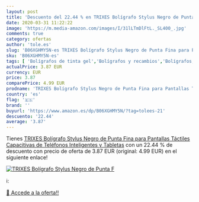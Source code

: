 ```yaml
---
layout: post
title: 'Descuento del 22.44 % en TRIXES Bolígrafo Stylus Negro de Punta F'
date: 2020-03-31 11:22:22
image: 'https://m.media-amazon.com/images/I/31lLTmDlFtL._SL400_.jpg'
comments: true
category: ofertas
author: 'tole.es'
slug: 'B06XGHMY5N-es TRIXES Bolígrafo Stylus Negro de Punta Fina para Pantallas...'
sku: 'B06XGHMY5N-es'
tags: [ 'Bolígrafos de tinta gel','Bolígrafos y recambios','Bolígrafos, lápices y útiles de escritura','Oficina y papelería','Recambios para bolígrafos y plumas','bolígrafo', ]
actualPrice: 3.87 EUR
currency: EUR
price: 3.87
comparePrice: 4.99 EUR
prodname: 'TRIXES Bolígrafo Stylus Negro de Punta Fina para Pantallas Táctiles Capacitivas de Teléfonos Inteligentes y Tabletas'
country: 'es'
flag: '🇪🇸'
brand: ''
buyurl: 'https://www.amazon.es/dp/B06XGHMY5N/?tag=tolees-21'
descuento: '22.44'
average: '3.87'
---
```


Tienes [TRIXES Bolígrafo Stylus Negro de Punta Fina para Pantallas Táctiles Capacitivas de Teléfonos Inteligentes y Tabletas](https://www.amazon.es/dp/B06XGHMY5N/?tag=tolees-21) con un 22.44 % de descuento con precio de oferta de 3.87 EUR (original: 4.99 EUR) en el siguiente enlace!

[![TRIXES Bolígrafo Stylus Negro de Punta F](https://m.media-amazon.com/images/I/31lLTmDlFtL._SL400_.jpg)](https://www.amazon.es/dp/B06XGHMY5N/?tag=tolees-21)

ℹ️:


[🛒 Accede a la oferta!!](https://www.amazon.es/dp/B06XGHMY5N/?tag=tolees-21)
